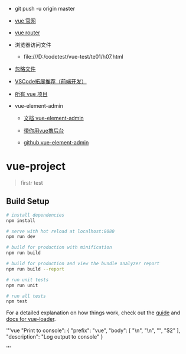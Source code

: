 - git push -u origin master

- [vue 官网](https://cn.vuejs.org/v2/guide/index.html)

- [vue router](https://router.vuejs.org/zh/guide/essentials/navigation.html)

- 浏览器访问文件
    - file:///D:/codetest/vue-test/te01/h07.html

- [忽略文件](http://www.chengxusheji.com/archives/121.html)

- [VSCode拓展推荐（前端开发）](https://github.com/varHarrie/varharrie.github.io/issues/10)

- [所有 vue 项目](https://github.com/opendigg/awesome-github-vue)

- vue-element-admin
    - [文档 vue-element-admin](https://panjiachen.github.io/vue-element-admin-site/zh/guide/#%E5%8A%9F%E8%83%BD)

    - [带你用vue撸后台](https://juejin.im/post/59097cd7a22b9d0065fb61d2)

    - [github vue-element-admin](https://github.com/PanJiaChen/vue-element-admin)


# vue-project

> firstr test

## Build Setup

``` bash
# install dependencies
npm install

# serve with hot reload at localhost:8080
npm run dev

# build for production with minification
npm run build

# build for production and view the bundle analyzer report
npm run build --report

# run unit tests
npm run unit

# run all tests
npm test
```

For a detailed explanation on how things work, check out the [guide](http://vuejs-templates.github.io/webpack/) and [docs for vue-loader](http://vuejs.github.io/vue-loader).


'''vue
"Print to console": {
        "prefix": "vue",
        "body": [
            "<template>",
            "<div>\n",
            "</div>\n",
            "</template>\n",
            "<script>",
            "export default {",
            "  data() {",
            "    return {\n",
            "    }",
            "  },",
            "  components: {\n",
            "  }",
            "}",
            "</script>\n",
            "<style>\n",
            "</style>",
            "$2"
        ],
		"description": "Log output to console"
	}

'''

